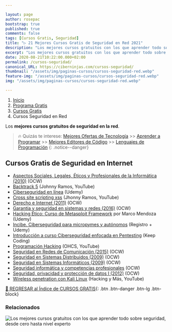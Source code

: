 ```yaml
---

layout: page
author: rosepac
bootstrap: true
published: true
comments: false
tags: [Cursos Gratis, Seguridad]
title: "▷ 21 Mejores Cursos Gratis de Seguridad en Red 2021"
description: "Los mejores cursos gratuitos con los que aprender todo sobre seguridad, desde cero hasta nivel experto"
excerpt: "Los mejores cursos gratuitos con los que aprender todo sobre seguridad, desde cero hasta nivel experto"
date: 2020-08-21T10:22:00.000+02:00
permalink: /cursos-seguridad/
canonical_URL: https://ciberninjas.com/cursos-seguridad/
thumbnail: "/assets/img/paginas-cursos/cursos-seguridad-red.webp"
feature-img: "/assets/img/paginas-cursos/cursos-seguridad-red.webp"
img: "/assets/img/paginas-cursos/cursos-seguridad-red.webp"

---
```


<div class="hidden-sm-down">
<nav aria-label="breadcrumb">
  <ol class="breadcrumb">
    <li class="breadcrumb-item"><a href="/">Inicio</a></li>
    <li class="breadcrumb-item"><a href="/programa-gratis/">Programa Gratis</a></li>
    <li class="breadcrumb-item"><a href="/cursos-tecnologia/">Cursos Gratis</a></li>
    <li class="breadcrumb-item active" aria-current="page">Cursos Seguridad en Red</li>
  </ol>
</nav>
</div>

<script type="application/ld+json">
{
 "@context": "https://schema.org",
 "@type": "BreadcrumbList",
 "itemListElement":
 [
  {
   "@type": "ListItem",
   "position": 1,
   "item":
   {
    "@id": "https://ciberninjas.com/programa-gratis/",
    "name": "Programar Gratis"
    }
  },
  {
   "@type": "ListItem",
   "position": 2,
   "item":
   {
    "@id": "https://ciberninjas.com/cursos-tecnologia/",
    "name": "Los Mejores Cursos GRATIS de Programación y Tecnología Online 2021"
    }
  },
  {
   "@type": "ListItem",
  "position": 3,
  "item":
   {
     "@id": "https://ciberninjas.com/cursos-seguridad/",
     "name": "Los Mejores Cursos Gratis de Seguridad en Red 2021"
   }
  }
 ]
}
</script>

Los **mejores cursos gratuitos de seguridad en la red**.

> 🔥 Quizás te interese: [Mejores Ofertas de Tecnología](https://www.amazon.es/shop/cibercursos) >> [Aprender a Programar](/programar/) >> [Mejores Editores de Código](/mejores-editores-texto/) >> [Lenguajes de Programación](/15-mejores-lenguajes-programacion/)
{: .notice--danger}

## **Cursos Gratis de Seguridad en Internet**

- [Aspectos Sociales, Legales, Éticos y Profesionales de la Informática (2010)](http://ocw.uniovi.es/course/view.php?id=151) (OCW)
- [Backtrack 5](https://www.youtube.com/playlist?list=PLr1Aeqj0pcHdSvwNSbPeaRpF925uw-X04) (Johnny Ramos, YouTube)
- [Ciberseguridad en línea](https://click.linksynergy.com/deeplink?id=W9Gem8jDoic&mid=39197&murl=https%3A%2F%2Fwww.udemy.com%2Fcourse%2Fciberseguridadenlinea%2F) (Udemy)
- [Cross site scripting xss](https://www.youtube.com/playlist?list=PL1UnfB2evouGiHRoUB_t-I4Mt_0RreZUu) (Jhonny Ramos, YouTube)
- [Derecho e Internet (2011)](http://ocw.uv.es/ciencias-sociales-y-juridicas/plant/Course_listing) (OCW)
- [Garantía y seguridad en sistemas y redes (2016)](https://ocw.unican.es/course/view.php?id=16) (OCW)
- [Hacking Ético: Curso de Metasploit Framework](https://click.linksynergy.com/deeplink?id=W9Gem8jDoic&mid=39197&murl=https%3A%2F%2Fwww.udemy.com%2Fcourse%2Fcurso-de-metasploit-framework%2F) por Marco Mendoza (Udemy)
- [Incibe. Ciberseguridad para micropymes y autónomos](https://www.incibe.es/formacion/ciberseguridad-para-micropymes-y-autonomos) (Registro + Udemy)
- [Introducción a curso Ciberseguridad enfocada en Pentesting](https://plataforma.keepcoding.io/p/introduccion_ciberseguridad_enfocada_en_pentesting1) (Keep Coding)
- [Programación Hacking](https://www.youtube.com/playlist?list=PL1UnfB2evouHZjiRJp-z9jstL-yqfTi_X) (OHCS, YouTube)
- [Seguridad en Redes de Comunicación (2015)](https://ocw.unican.es/course/view.php?id=28) (OCW)
- [Seguridad en Sistemas Distribuidos (2009)](http://ocw.uc3m.es/ingenieria-informatica/seguridad-en-sistemas-distribuidos) (OCW)
- [Seguridad en Sistemas Informáticos (2009)](http://ocw.uv.es/ingenieria-y-arquitectura/seguridad/Course_listing) (OCW)
- [Seguridad informática y competencias profesionales](https://ocw.uca.es/course/view.php?id=55) (OCW)
- [Seguridad, privacidad y protección de datos I (2012)](http://ocw.uv.es/ciencias-sociales-y-juridicas/seguridad-privacidad-y-proteccion-de-datos-i/Course_listing) (OCW)
- [Wireless penetration con Kali Linux](https://www.youtube.com/playlist?list=PL-G03HRCQgdFKAaW718J14tKDM63mGirL) (Hacking y Más, YouTube)

[🏡 REGRESAR al Índice de CURSOS GRATIS](https://ciberninjas.com/cursos-tecnologia/){: .btn .btn-danger .btn-lg .btn-block}

### **Relacionados** <!-- omit in toc -->

![Los mejores cursos gratuitos con los que aprender todo sobre seguridad, desde cero hasta nivel experto](/assets/img/paginas-cursos/cursos-seguridad.webp "Los mejores cursos gratuitos con los que aprender todo sobre seguridad, desde cero hasta nivel experto")